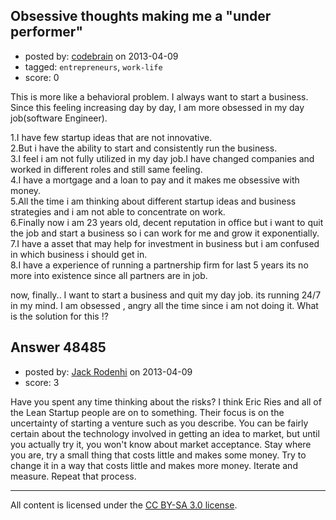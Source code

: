 ## Obsessive thoughts making me a "under performer"

- posted by: [codebrain](https://stackexchange.com/users/-1/23619-codebrain) on 2013-04-09
- tagged: `entrepreneurs`, `work-life`
- score: 0

This is more like a behavioral problem. I always want to start a business. Since this feeling increasing day by day, I am more obsessed in my day job(software Engineer). 

1.I have few startup ideas that are not innovative.<br/>
2.But i have the ability to start and consistently run the business.<br/>
3.I feel i am not fully utilized in my day job.I have changed companies and worked in different roles and still same feeling.<br/>
4.I have a mortgage and a loan to pay and it makes me obsessive with money.<br/>
5.All the time i am thinking about different startup ideas and business strategies and i am not able to concentrate on work.<br/>
6.Finally now i am 23 years old, decent reputation in office but i want to quit the job and start a business so i can work for me and grow it exponentially.<br/>
7.I have a asset that may help for investment in business but i am confused in which business i should get in.<br/>
8.I have a experience of running a partnership firm for last 5 years its no more into existence since all partners are in job.

now, finally.. I want to start a business and quit my day job. its running 24/7 in my mind. I am obsessed , angry all the time since i am not doing it. What is the solution for this !?


## Answer 48485

- posted by: [Jack Rodenhi](https://stackexchange.com/users/-1/1839-jack-rodenhi) on 2013-04-09
- score: 3

Have you spent any time thinking about the risks?  I think Eric Ries and all of the Lean Startup people are on to something.  Their focus is on the uncertainty of starting a venture such as you describe.  You can be fairly certain about the technology involved in getting an idea to market, but until you actually try it, you won't know about market acceptance.  Stay where you are, try a small thing that costs little and makes some money.  Try to change it in a way that costs little and makes more money.  Iterate and measure.  Repeat that process.



---

All content is licensed under the [CC BY-SA 3.0 license](https://creativecommons.org/licenses/by-sa/3.0/).
